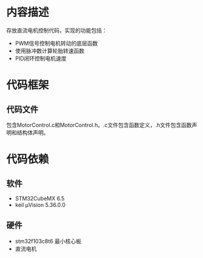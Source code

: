 # 内容描述

存放直流电机控制代码，实现的功能包括：

+ PWM信号控制电机转动的底层函数
+ 使用脉冲数计算轮胎转速函数
+ PID闭环控制电机速度



# 代码框架

## 代码文件

包含MotorControl.c和MotorControl.h。.c文件包含函数定义，.h文件包含函数声明和结构体声明。



# 代码依赖

## 软件

+ STM32CubeMX 6.5
+ keil μVision 5.36.0.0

## 硬件

+ stm32f103c8t6 最小核心板
+ 直流电机
